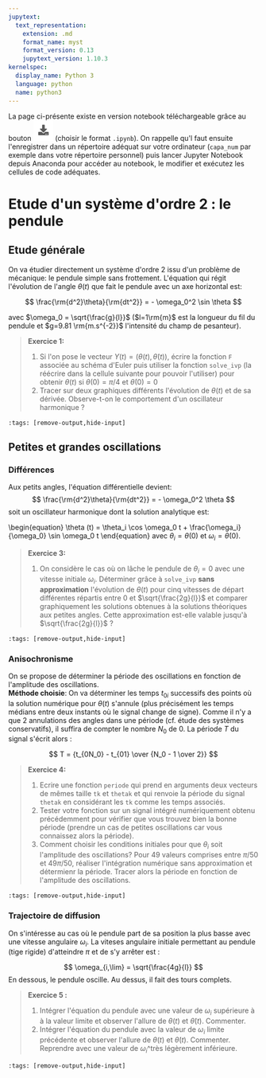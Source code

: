 ```yaml
---
jupytext:
  text_representation:
    extension: .md
    format_name: myst
    format_version: 0.13
    jupytext_version: 1.10.3
kernelspec:
  display_name: Python 3
  language: python
  name: python3
---
```

La page ci-présente existe en version notebook téléchargeable grâce au bouton ![Bouton](./images/bouton_tl.png) (choisir le format `.ipynb`). On rappelle qu'l faut ensuite l'enregistrer dans un répertoire adéquat sur votre ordinateur (`capa_num` par exemple dans votre répertoire personnel) puis lancer Jupyter Notebook depuis Anaconda pour accéder au notebook, le modifier et exécutez les cellules de code adéquates.

# Etude d'un système d'ordre 2 : le pendule

## Etude générale
On va étudier directement un système d'ordre 2 issu d'un problème de mécanique: le pendule simple sans frottement. L'équation qui régit l'évolution de l'angle $\theta(t)$ que fait le pendule avec un axe horizontal est:

$$
\frac{\rm{d^2}\theta}{\rm{dt^2}} = - \omega_0^2 \sin \theta
$$

avec $\omega_0 = \sqrt{\frac{g}{l}}$ ($l=1\rm{m}$ est la longueur du fil du pendule et $g=9.81 \rm{m.s^{-2}}$ l'intensité du champ de pesanteur).

> __Exercice 1:__  
> 1. Si l'on pose le vecteur $Y(t) = (\theta(t), \dot \theta(t))$, écrire la fonction `F` associée au schéma d'Euler puis utiliser la fonction `solve_ivp` (la réécrire dans la cellule suivante pour pouvoir l'utiliser) pour obtenir $\theta(t)$ si $\theta(0) = \pi /4$ et $\dot \theta(0) = 0$
> 2. Tracer sur deux graphiques différents l'évolution de $\theta(t)$ et de sa dérivée. Observe-t-on le comportement d'un oscillateur harmonique ?

```{code-cell}
:tags: [remove-output,hide-input]

```

## Petites et grandes oscillations
### Différences
Aux petits angles, l'équation différentielle devient:
$$
\frac{\rm{d^2}\theta}{\rm{dt^2}} = - \omega_0^2 \theta
$$
soit un oscillateur harmonique dont la solution analytique est:

\begin{equation}
\theta (t) = \theta_i \cos \omega_0 t + \frac{\omega_i}{\omega_0} \sin \omega_0 t
\end{equation}
avec $\theta_i = \theta(0)$ et $\omega_i = \dot \theta (0)$.

> __Exercice 3:__  
> 1. On considère le cas où on lâche le pendule de $\theta_i = 0$ avec une vitesse initiale $\omega_i$. Déterminer grâce à `solve_ivp` __sans approximation__ l'évolution de $\theta(t)$ pour cinq vitesses de départ différentes répartis entre 0 et $\sqrt{\frac{2g}{l}}$ et comparer graphiquement les solutions obtenues à la solutions théoriques aux petites angles. Cette approximation est-elle valable jusqu'à $\sqrt{\frac{2g}{l}}$ ?

```{code-cell}
:tags: [remove-output,hide-input]

```

### Anisochronisme
On se propose de déterminer la période des oscillations en fonction de l'amplitude des oscillations.  
__Méthode choisie__: On va déterminer les temps $t_{0i}$ successifs des points où la solution numérique pour $\theta(t)$ s'annule (plus précisément les temps médians entre deux instants où le signal change de signe). Comme il n'y a que 2 annulations des angles dans une période (cf. étude des systèmes conservatifs), il suffira de compter le nombre $N_0$ de 0. La période $T$ du signal s'écrit alors :

$$
T = {t_{0N_0} - t_{01} \over {N_0 - 1 \over 2}}
$$

> __Exercice 4:__  
> 1. Ecrire une fonction `periode` qui prend en arguments deux vecteurs de mêmes taille `tk` et `thetak` et qui renvoie la période du signal `thetak` en considérant les `tk` comme les temps associés.
> 2. Tester votre fonction sur un signal intégré numériquement obtenu précédemment pour vérifier que vous trouvez bien la bonne période (prendre un cas de petites oscillations car vous connaissez alors la période).
> 3. Comment choisir les conditions initiales pour que $\theta_i$ soit l'amplitude des oscillations? Pour 49 valeurs comprises entre $\pi/50$ et $49\pi/50$, réaliser l'intégration numérique sans approximation et détermienr la période. Tracer alors la période en fonction de l'amplitude des oscillations.

```{code-cell}
:tags: [remove-output,hide-input]

```
### Trajectoire de diffusion
On s'intéresse au cas où le pendule part de sa position la plus basse avec une vitesse angulaire $\omega_i$.
La viteses angulaire initiale permettant au pendule (tige rigide) d'atteindre $\pi$ et de s'y arrêter est :

$$
\omega_{i,\lim} = \sqrt{\frac{4g}{l}}
$$
En dessous, le pendule oscille. Au dessus, il fait des tours complets.

> __Exercice 5 :__  
> 1. Intégrer l'équation du pendule avec une valeur de $\omega_i$ supérieure à à la valeur limite et observer l'allure de $\theta(t)$ et $\dot \theta(t)$. Commenter.
> 2. Intégrer l'équation du pendule avec la valeur de $\omega_i$ limite précédente et observer l'allure de $\theta(t)$ et $\dot \theta(t)$. Commenter. Reprendre avec une valeur de $\omega_i$^très légèrement inférieure.

```{code-cell}
:tags: [remove-output,hide-input]

```